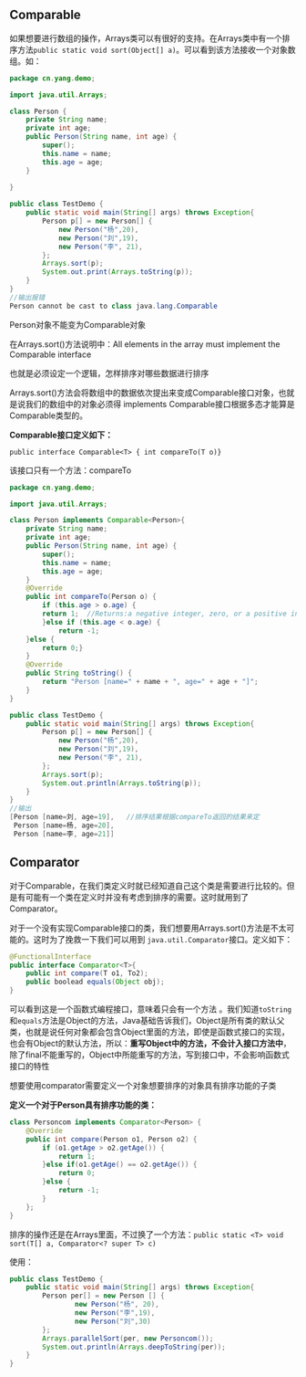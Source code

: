 ## Comparable

如果想要进行数组的操作，Arrays类可以有很好的支持。在Arrays类中有一个排序方法`public static void sort(Object[] a)`。可以看到该方法接收一个对象数组。如：

```java
package cn.yang.demo;

import java.util.Arrays;

class Person {
	private String name;
	private int age;
	public Person(String name, int age) {
		super();
		this.name = name;
		this.age = age;
	}
	
}

public class TestDemo {
	public static void main(String[] args) throws Exception{
		Person p[] = new Person[] {
			new Person("杨",20),
			new Person("刘",19),
			new Person("李", 21),
		};
		Arrays.sort(p);
		System.out.print(Arrays.toString(p));
	}
}
//输出报错
Person cannot be cast to class java.lang.Comparable
```

Person对象不能变为Comparable对象

在Arrays.sort()方法说明中：All elements in the array must implement the Comparable interface

也就是必须设定一个逻辑，怎样排序对哪些数据进行排序

Arrays.sort()方法会将数组中的数据依次提出来变成Comparable接口对象，也就是说我们的数组中的对象必须得 implements Comparable接口根据多态才能算是Comparable类型的。

**Comparable接口定义如下：**

`public interface Comparable<T> { int compareTo(T o)} `

该接口只有一个方法：compareTo

```java
package cn.yang.demo;

import java.util.Arrays;

class Person implements Comparable<Person>{
	private String name;
	private int age;
	public Person(String name, int age) {
		super();
		this.name = name;
		this.age = age;
	}
	@Override
	public int compareTo(Person o) {
		if (this.age > o.age) {
		return 1;  //Returns:a negative integer, zero, or a positive integer as this object is less than, equal to, or greater than the specified object.
		}else if (this.age < o.age) {
			return -1;
	}else {
		return 0;}
	}
	@Override
	public String toString() {
		return "Person [name=" + name + ", age=" + age + "]";
	}
}

public class TestDemo {
	public static void main(String[] args) throws Exception{
		Person p[] = new Person[] {
			new Person("杨",20),
			new Person("刘",19),
			new Person("李", 21),
		};
		Arrays.sort(p);
		System.out.println(Arrays.toString(p));
	}
}
//输出
[Person [name=刘, age=19],   //排序结果根据compareTo返回的结果来定
 Person [name=杨, age=20], 
 Person [name=李, age=21]]
```

## Comparator

对于Comparable，在我们类定义时就已经知道自己这个类是需要进行比较的。但是有可能有一个类在定义时并没有考虑到排序的需要。这时就用到了Comparator。

对于一个没有实现Comparable接口的类，我们想要用Arrays.sort()方法是不太可能的。这时为了挽救一下我们可以用到 `java.util.Comparator`接口。定义如下：

```java
@FunctionalInterface
public interface Comparator<T>{
    public int compare(T o1, To2);
    public boolead equals(Object obj);
}
```

可以看到这是一个函数式编程接口，意味着只会有一个方法 。我们知道`toString`和`equals`方法是Object的方法，Java基础告诉我们，Object是所有类的默认父类，也就是说任何对象都会包含Object里面的方法，即使是函数式接口的实现，也会有Object的默认方法，所以：**重写Object中的方法，不会计入接口方法中**，除了final不能重写的，Object中所能重写的方法，写到接口中，不会影响函数式接口的特性

想要使用comparator需要定义一个对象想要排序的对象具有排序功能的子类

**定义一个对于Person具有排序功能的类：**

```java
class Personcom implements Comparator<Person> {
	@Override
	public int compare(Person o1, Person o2) {
		if (o1.getAge > o2.getAge()) {
			return 1;
		}else if(o1.getAge() == o2.getAge()) {
			return 0;
		}else {
			return -1;
		}
	};
}
```

排序的操作还是在Arrays里面，不过换了一个方法：`public static <T> void sort(T[] a, Comparator<? super T> c)`

使用：

```java
public class TestDemo {
	public static void main(String[] args) throws Exception{
		Person per[] = new Person [] {
				new Person("杨", 20),
				new Person("李",19),
				new Person("刘",30)
		};
		Arrays.parallelSort(per, new Personcom());
		System.out.println(Arrays.deepToString(per));
	}
}
```

